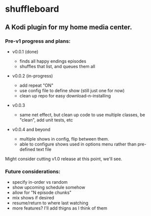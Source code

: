 # shuffleboard

## A Kodi plugin for my home media center.

### Pre-v1 progress and plans:
* v0.0.1 (done)
  * finds all happy endings episodes
  * shuffles that list, and queues them all

* v0.0.2 (in-progress)
  * add repeat "ON"
  * use config file to define show (still just one for now)
  * clean up repo for easy download-n-installing

* v0.0.3 
    * same net effect, but clean up code to use multiple classes, be "clean", add unit tests, etc

* v0.0.4 and beyond
    * multiple shows in config, flip between them.
    * able to configure shows used in options menu rather than pre-defined text file

Might consider cutting v1.0 release at this point, we'll see.

### Future considerations:
* specify in-order vs random
* show upcoming schedule somehow
* allow for "N episode chunks"
* mix shows if desired
* resume/return to where last watching
* more features? I'll add thigns as I think of them
